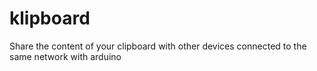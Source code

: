# klipboard
Share the content of your clipboard with other devices connected to the same network with arduino
